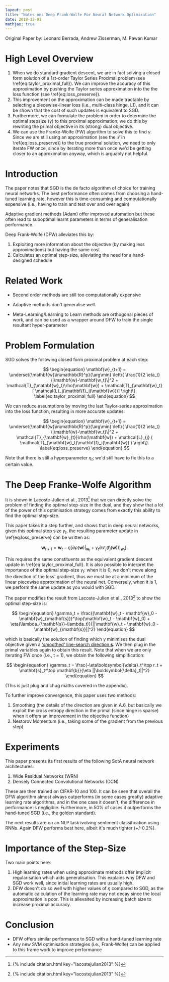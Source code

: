 ```yaml
---
layout: post
title: "Notes on: Deep Frank-Wolfe For Neural Network Optimization"
date: 2018-12-01
mathjax: true
---
```


Original Paper by: Leonard Berrada, Andrew Zisserman, M. Pawan Kumar

# High Level Overview

1. When we do standard gradient descent, we are in fact solving a closed form solution of a 1st-order Taylor Series Proximal problem (see \ref{eq:taylor_proximal_full}). We can improve the accuracy of this approximation by pushing the Taylor series approximation into the the loss function (see \ref{eq:loss_preserve}).
2. This improvement on the approximation can be made tractable by selecting a piecewise-linear loss (i.e., multi-class hinge, L1), and it can be shown that the cost of such updates is equivalent to SGD.
3. Furthermore, we can formulate the problem in order to determine the optimal stepsize ($\gamma$) to this proximal approximation; we do this by rewriting the primal objective in its (strong) dual objective.
4. We can use the Franke-Wolfe (FW) algorithm to solve this to find $\gamma$. Since we are still using an approximation (see the $\mathcal{T}$ in \ref{eq:loss_preserve}) to the true proximal solution, we need to only iterate FW once, since by iterating more than once we'd be getting closer to an approximation anyway, which is arguably not helpful.

# Introduction

The paper notes that SGD is the de facto algorithm of choice for training neural networks. The best performance often comes from choosing a hand-tuned learning rate, however this is time-consuming and computationally expensive (i.e., having to train and test over and over again)

Adaptive gradient methods (Adam) offer improved automation but these often lead to suboptimal learnt parameters in terms of generalisation performance.

Deep Frank-Wolfe (DFW) alleviates this by:
1. Exploiting more information about the objective (by making less approximations) but having the same cost
2. Calculates an optimal step-size, alleviating the need for a hand-designed schedule

# Related Work

* Second order methods are still too computationally expensive

* Adaptive methods don't generalise well.

* Meta-Learning/Learning to Learn methods are orthogonal pieces of work, and can be used as a wrapper around DFW to train the single resultant hyper-parameter

# Problem Formulation

SGD solves the following closed form proximal problem at each step:

$$
\begin{equation}
\mathbf{w}_{t+1} = \underset{\mathbf{w}\in\mathbb{R}^p}{\arg\min} \left\{ \frac{1}{2 \eta_t} \|\mathbf{w}-\mathbf{w_t}\|^2 + \mathcal{T}_{\mathbf{w}_t}\rho(\mathbf{w}) + \mathcal{T}_{\mathbf{w}_t} [ \mathcal{L}_j(\mathbf{f}_j(\mathbf{w}))] \right\}.
\label{eq:taylor_proximal_full}
\end{equation}
$$

We can reduce assumptions by moving the last Taylor-series approximation into the loss function, resulting in more accurate updates:

$$
\begin{equation}
\mathbf{w}_{t+1} = \underset{\mathbf{w}\in\mathbb{R}^p}{\arg\min} \left\{ \frac{1}{2 \eta_t} \|\mathbf{w}-\mathbf{w_t}\|^2 + \mathcal{T}_{\mathbf{w}_{t}}\rho(\mathbf{w}) + \mathcal{L}_{j} ( \mathcal{T}_{\mathbf{w}_t}\mathbf{f}_j(\mathbf{w}) ) \right\}.
\label{eq:loss_preserve}
\end{equation}
$$

Note that there is still a hyperparameter $\eta_t$; we'd still have to fix this to a certain value.

# The Deep Franke-Wolfe Algorithm

It is shown in Lacoste-Julien et al., 2013[^1] that we can directly solve the problem of finding the optimal step-size in the dual, and they show that a lot of the power of this optimisation strategy comes from exactly this ability to find the optimal step-size.

This paper takes it a step further, and shows that in deep neural networks, given this optimal step size $\gamma_t$, the resulting parameter update in \ref{eq:loss_preserve} can be written as:

$$
\begin{equation}
\mathbf{w}_{t+1} = \mathbf{w}_t - \eta[\partial\rho(\textbf{w})|_{\mathbf{w}_t} + \gamma_t \partial\mathcal{L}_j (\mathbf{f}_j(\mathbf{w}))|_{\mathbf{w}_t}].
\end{equation}
$$

This requires the same constituents as the equivalent gradient descent update in \ref{eq:taylor_proximal_full}. It is also possible to interpret the importance of the optimal step-size $\gamma_t$: when it is 0, we don't move along the direction of the loss' gradient, thus we must be at a minimum of the linear piecewise approximation of the neural net. Conversely, when it is 1, we perform the same update as you would with SGD.

The paper modifies the result from Lacoste-Julien et al., 2013[^1] to show the optimal step-size is:

$$
\begin{equation}
\gamma_t = \frac{(\mathbf{w}_t - \mathbf{w}_0 - \mathbf{w}_{\mathbf{s}})^\top(\mathbf{w}_t - \mathbf{w}_0) + \eta(\lambda_{\mathbf{s}}-\lambda_t)}{||\mathbf{w}_t - \mathbf{w}_0 - \mathbf{w}_{\mathbf{s}}||^2}
\end{equation}
$$

which is basically the solution of finding which $\gamma$ minimises the dual objective given a ['smoothed' line-search direction $\mathbf{s}$](#smooth). We then plug in the primal variables again to obtain this result. Note that when we are only iterating FW once (i.e., t = 1), we obtain the following simplification:

$$
\begin{equation}
\gamma_t = \frac{-\eta\boldsymbol{\delta}_t^\top r_t + \mathbf{s}_t^\top \mathbf{b}}{\eta ||\boldsymbol{\delta}_t||^2}
\end{equation}
$$

(This is just plug and chug maths covered in the appendix).

To further improve convergence, this paper uses two methods:
1. Smoothing<a name="smooth"></a> (the details of the direction are given in A.6, but basically we exploit the cross entropy direction in the primal (since hinge is sparse) when it offers an improvement in the objective function)
2. Nestorov Momentum (i.e., taking some of the gradient from the previous step)

# Experiments

This paper presents its first results of the following SotA neural network architectures:
1. Wide Residual Networks (WRN)
2. Densely Connected Convolutional Networks (DCN)

These are then trained on CIFAR-10 and 100. It can be seen that overall the DFW algorithm almost always outperforms (in some cases greatly) adaptive learning rate algorithms, and in the one case it doesn't, the difference in performance is negligible. Furthermore, in 50% of cases it outperforms the hand-tuned SGD (i.e., the golden standard). 

The next results are on an NLP task ivolving sentiment classification using RNNs. Again DFW performs best here, albeit it's much tighter (+/-0.2%).

# Importance of the Step-Size

Two main points here:
1. High learning rates when using approximate methods offer implicit regularisation which aids generalisation. This explains why DFW and SGD work well, since initial learning rates are usually high.
2. DFW doesn't do so well with higher values of $\eta$ compared to SGD, as the automatic calculation of the learning rate may not decay since the local approximation is poor. This is allevaited by increasing batch size to increase proximal accuracy.

# Conclusion

* DFW offers similar performance to SGD with a hand-tuned learning rate
* Any new SVM optimisation strategies (i.e., Frank-Wolfe) can be applied to this frame work to improve performance

[^1]: 
    {% include citation.html key="lacostejulian2013" %}

[^2]: 
    {% include citation.html key="berrada2018" %}